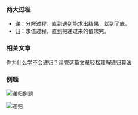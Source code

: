 ### 两大过程

- 递：分解过程，直到遇到能求出结果，就到了底。
- 归：求值过程，直到把递过来的值求完。




### 相关文章

[你为什么学不会递归？读完这篇文章轻松理解递归算法](https://baijiahao.baidu.com/s?id=1629571574350179349&wfr=spider&for=pc)



### 例题


![递归例题](/img/递归例题.png)



![递归](/img/递归.png)